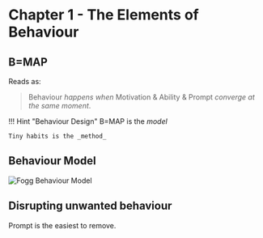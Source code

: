 # Chapter 1 - The Elements of Behaviour

## B=MAP

Reads as:

> Behaviour _happens when_ Motivation & Ability & Prompt _converge at the same moment_.

!!! Hint "Behaviour Design"
    B=MAP is the _model_
    
    Tiny habits is the _method_

## Behaviour Model

![Fogg Behaviour Model](/books/tiny_habits/assets/fogg_behaviour_model.webp)

## Disrupting unwanted behaviour

Prompt is the easiest to remove.
